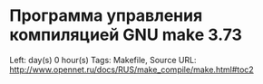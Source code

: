 # Программа управления компиляцией GNU make 3.73

Left:  day(s) 0 hour(s) 
Tags: Makefile, Source
URL: http://www.opennet.ru/docs/RUS/make_compile/make.html#toc2